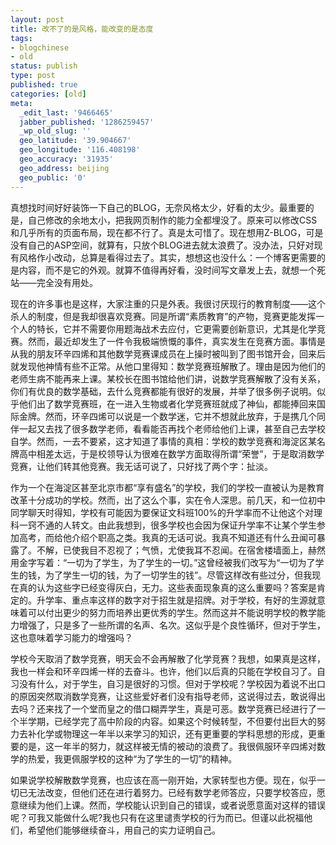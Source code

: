 ```yaml
---
layout: post
title: 改不了的是风格，能改变的是态度
tags:
- blogchinese
- old
status: publish
type: post
published: true
categories: [old]
meta:
  _edit_last: '9466465'
  jabber_published: '1286259457'
  _wp_old_slug: ''
  geo_latitude: '39.904667'
  geo_longitude: '116.408198'
  geo_accuracy: '31935'
  geo_address: beijing
  geo_public: '0'
---
```

真想找时间好好装饰一下自己的BLOG，无奈风格太少，好看的太少。最重要的是，自己修改的余地太小，把我网页制作的能力全都埋没了。原来可以修改CSS和几乎所有的页面布局，现在都不行了。真是太可惜了。现在想用Z-BLOG，可是没有自己的ASP空间，就算有，只放个BLOG进去就太浪费了。没办法，只好对现有风格作小改动，总算是看得过去了。其实，想想这也没什么：一个博客更需要的是内容，而不是它的外观。就算不值得再好看，没时间写文章发上去，就想一个死站——完全没有用处。

现在的许多事也是这样，大家注重的只是外表。我很讨厌现行的教育制度——这个杀人的制度，但是我却很喜欢竞赛。同是所谓“素质教育”的产物，竞赛更能发挥一个人的特长，它并不需要你用题海战术去应付，它更需要创新意识，尤其是化学竞赛。然而，最近却发生了一件令我极端愤慨的事件，真实发生在竞赛方面。事情是从我的朋友环辛四烯和其他数学竞赛课成员在上操时被叫到了图书馆开会，回来后就发现他神情有些不正常。从他口里得知：数学竞赛班解散了。理由是因为他们的老师生病不能再来上课。某校长在图书馆给他们讲，说数学竞赛解散了没有关系，你们有优良的数学基础，去什么竞赛都能有很好的发展，并举了很多例子说明。似乎他们出了数学竞赛班，在一进入生物或者化学竞赛班就成了神仙，都能捧回来国际金牌。然而，环辛四烯可以说是一个数学迷，它并不想就此放弃，于是携几个同伴一起又去找了很多数学老师，看看能否再找个老师给他们上课，甚至自己去学校自学。然而，一去不要紧，这才知道了事情的真相：学校的数学竞赛和海淀区某名牌高中相差太远，于是校领导认为很难在数学方面取得所谓“荣誉”，于是取消数学竞赛，让他们转其他竞赛。我无话可说了，只好找了两个字：扯淡。

作为一个在海淀区甚至北京市都“享有盛名”的学校，我们的学校一直被认为是教育改革十分成功的学校。然而，出了这么个事，实在令人深思。前几天，和一位初中同学聊天时得知，学校有可能因为要保证文科班100%的升学率而不让他这个对理科一窍不通的人转文。由此我想到，很多学校也会因为保证升学率不让某个学生参加高考，而给他介绍个职高之类。我真的无话可说。我真不知道还有什么丑闻可暴露了。不解，已使我目不忍视了；气愤，尤使我耳不忍闻。在宿舍楼墙面上，赫然用金字写着：“一切为了学生，为了学生的一切。”这曾经被我们改写为“一切为了学生的钱，为了学生一切的钱，为了一切学生的钱”。尽管这样改有些过分，但我现在真的认为这些字已经变得灰白，无力。这些表面现象真的这么重要吗？答案是肯定的。升学率、重点率这样的数字对于招生就是招牌。对于学校，有好的生源就意味着可以付出更少的努力而培养出更优秀的学生。然而这并不能说明学校的教学能力增强了，只是多了一些所谓的名声、名次。这似乎是个良性循环，但对于学生，这也意味着学习能力的增强吗？

学校今天取消了数学竞赛，明天会不会再解散了化学竞赛？我想，如果真是这样，我也一样会和环辛四烯一样的去奋斗。也许，他们以后真的只能在学校自习了。自习没有什么，对于学生，自习是很好的习惯。但对于学校呢？学校因为着说不出口的原因突然取消数学竞赛，让这些爱好者们没有指导老师，这说得过去，敢说得出去吗？还来找了一个堂而皇之的借口糊弄学生，真是可恶。数学竞赛已经进行了一个半学期，已经学完了高中阶段的内容。如果这个时候转型，不但要付出巨大的努力去补化学或物理这一年半以来学习的知识，还有更重要的学科思想的形成，更重要的是，这一年半的努力，就这样被无情的被动的浪费了。我很佩服环辛四烯对数学的热爱，我更佩服学校的这种“为了学生的一切”的精神。

如果说学校解散数学竞赛，也应该在高一刚开始，大家转型也方便。现在，似乎一切已无法改变，但他们还在进行着努力。已经有数学老师答应，只要学校答应，愿意继续为他们上课。然而，学校能认识到自己的错误，或者说愿意面对这样的错误呢？可我又能做什么呢?我也只有在这里谴责学校的行为而已。但谨以此祝福他们，希望他们能够继续奋斗，用自己的实力证明自己。
